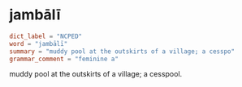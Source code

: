 # jambālī

``` toml
dict_label = "NCPED"
word = "jambālī"
summary = "muddy pool at the outskirts of a village; a cesspo"
grammar_comment = "feminine a"
```

muddy pool at the outskirts of a village; a cesspool.

